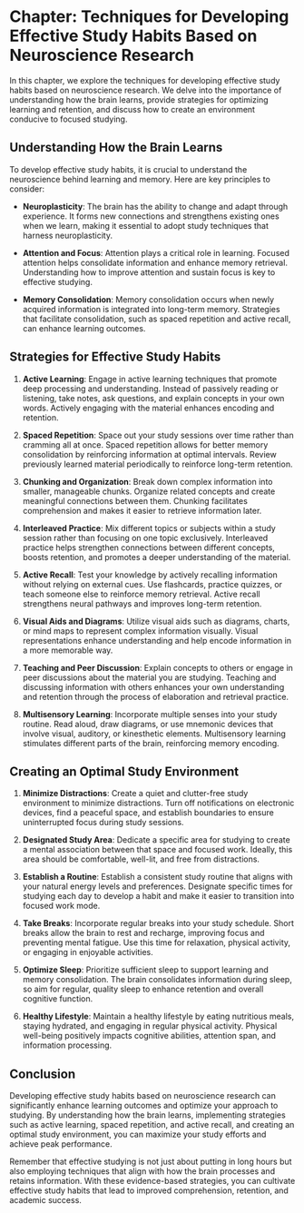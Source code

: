 Chapter: Techniques for Developing Effective Study Habits Based on Neuroscience Research
========================================================================================

In this chapter, we explore the techniques for developing effective study habits based on neuroscience research. We delve into the importance of understanding how the brain learns, provide strategies for optimizing learning and retention, and discuss how to create an environment conducive to focused studying.

Understanding How the Brain Learns
----------------------------------

To develop effective study habits, it is crucial to understand the neuroscience behind learning and memory. Here are key principles to consider:

* **Neuroplasticity**: The brain has the ability to change and adapt through experience. It forms new connections and strengthens existing ones when we learn, making it essential to adopt study techniques that harness neuroplasticity.

* **Attention and Focus**: Attention plays a critical role in learning. Focused attention helps consolidate information and enhance memory retrieval. Understanding how to improve attention and sustain focus is key to effective studying.

* **Memory Consolidation**: Memory consolidation occurs when newly acquired information is integrated into long-term memory. Strategies that facilitate consolidation, such as spaced repetition and active recall, can enhance learning outcomes.

Strategies for Effective Study Habits
-------------------------------------

1. **Active Learning**: Engage in active learning techniques that promote deep processing and understanding. Instead of passively reading or listening, take notes, ask questions, and explain concepts in your own words. Actively engaging with the material enhances encoding and retention.

2. **Spaced Repetition**: Space out your study sessions over time rather than cramming all at once. Spaced repetition allows for better memory consolidation by reinforcing information at optimal intervals. Review previously learned material periodically to reinforce long-term retention.

3. **Chunking and Organization**: Break down complex information into smaller, manageable chunks. Organize related concepts and create meaningful connections between them. Chunking facilitates comprehension and makes it easier to retrieve information later.

4. **Interleaved Practice**: Mix different topics or subjects within a study session rather than focusing on one topic exclusively. Interleaved practice helps strengthen connections between different concepts, boosts retention, and promotes a deeper understanding of the material.

5. **Active Recall**: Test your knowledge by actively recalling information without relying on external cues. Use flashcards, practice quizzes, or teach someone else to reinforce memory retrieval. Active recall strengthens neural pathways and improves long-term retention.

6. **Visual Aids and Diagrams**: Utilize visual aids such as diagrams, charts, or mind maps to represent complex information visually. Visual representations enhance understanding and help encode information in a more memorable way.

7. **Teaching and Peer Discussion**: Explain concepts to others or engage in peer discussions about the material you are studying. Teaching and discussing information with others enhances your own understanding and retention through the process of elaboration and retrieval practice.

8. **Multisensory Learning**: Incorporate multiple senses into your study routine. Read aloud, draw diagrams, or use mnemonic devices that involve visual, auditory, or kinesthetic elements. Multisensory learning stimulates different parts of the brain, reinforcing memory encoding.

Creating an Optimal Study Environment
-------------------------------------

1. **Minimize Distractions**: Create a quiet and clutter-free study environment to minimize distractions. Turn off notifications on electronic devices, find a peaceful space, and establish boundaries to ensure uninterrupted focus during study sessions.

2. **Designated Study Area**: Dedicate a specific area for studying to create a mental association between that space and focused work. Ideally, this area should be comfortable, well-lit, and free from distractions.

3. **Establish a Routine**: Establish a consistent study routine that aligns with your natural energy levels and preferences. Designate specific times for studying each day to develop a habit and make it easier to transition into focused work mode.

4. **Take Breaks**: Incorporate regular breaks into your study schedule. Short breaks allow the brain to rest and recharge, improving focus and preventing mental fatigue. Use this time for relaxation, physical activity, or engaging in enjoyable activities.

5. **Optimize Sleep**: Prioritize sufficient sleep to support learning and memory consolidation. The brain consolidates information during sleep, so aim for regular, quality sleep to enhance retention and overall cognitive function.

6. **Healthy Lifestyle**: Maintain a healthy lifestyle by eating nutritious meals, staying hydrated, and engaging in regular physical activity. Physical well-being positively impacts cognitive abilities, attention span, and information processing.

Conclusion
----------

Developing effective study habits based on neuroscience research can significantly enhance learning outcomes and optimize your approach to studying. By understanding how the brain learns, implementing strategies such as active learning, spaced repetition, and active recall, and creating an optimal study environment, you can maximize your study efforts and achieve peak performance.

Remember that effective studying is not just about putting in long hours but also employing techniques that align with how the brain processes and retains information. With these evidence-based strategies, you can cultivate effective study habits that lead to improved comprehension, retention, and academic success.
